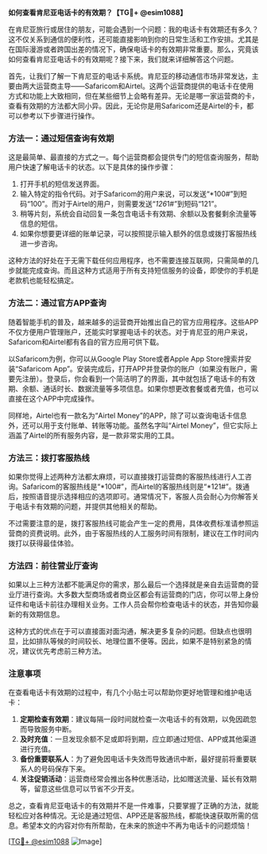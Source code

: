 **如何查看肯尼亚电话卡的有效期？【TG💪+ @esim1088】**

在肯尼亚旅行或居住的朋友，可能会遇到一个问题：我的电话卡有效期还有多久？这不仅关系到通信的便利性，还可能直接影响到你的日常生活和工作安排。尤其是在国际漫游或者跨国出差的情况下，确保电话卡的有效期非常重要。那么，究竟该如何查看肯尼亚电话卡的有效期呢？接下来，我们就来详细解答这个问题。

首先，让我们了解一下肯尼亚的电话卡系统。肯尼亚的移动通信市场非常发达，主要由两大运营商主导——Safaricom和Airtel。这两个运营商提供的电话卡在使用方式和功能上大致相同，但在某些细节上会略有差异。无论是哪一家运营商的卡，查看有效期的方法都大同小异。因此，无论你是用Safaricom还是Airtel的卡，都可以参考以下步骤进行操作。

### **方法一：通过短信查询有效期**

这是最简单、最直接的方式之一。每个运营商都会提供专门的短信查询服务，帮助用户快速了解电话卡的状态。以下是具体的操作步骤：

1. 打开手机的短信发送界面。
2. 输入特定的指令代码。对于Safaricom的用户来说，可以发送“*100#”到短码“100”。而对于Airtel的用户，则需要发送“*126*1#”到短码“121”。
3. 稍等片刻，系统会自动回复一条包含电话卡有效期、余额以及套餐剩余流量等信息的短信。
4. 如果你想要更详细的账单记录，可以按照提示输入额外的信息或拨打客服热线进一步咨询。

这种方法的好处在于无需下载任何应用程序，也不需要连接互联网，只需简单的几步就能完成查询。而且这种方式适用于所有支持短信服务的设备，即使你的手机是老款机也能轻松搞定。

### **方法二：通过官方APP查询**

随着智能手机的普及，越来越多的运营商开始推出自己的官方应用程序。这些APP不仅方便用户管理账户，还能实时掌握电话卡的状态。对于肯尼亚的用户来说，Safaricom和Airtel都有各自的官方应用可供下载。

以Safaricom为例，你可以从Google Play Store或者Apple App Store搜索并安装“Safaricom App”。安装完成后，打开APP并登录你的账户（如果没有账户，需要先注册）。登录后，你会看到一个简洁明了的界面，其中就包括了电话卡的有效期、余额、通话时长、数据流量等多项信息。如果你想更改套餐或者充值，也可以直接在这个APP中完成操作。

同样地，Airtel也有一款名为“Airtel Money”的APP，除了可以查询电话卡信息外，还可以用于支付账单、转账等功能。虽然名字叫“Airtel Money”，但它实际上涵盖了Airtel的所有服务内容，是一款非常实用的工具。

### **方法三：拨打客服热线**

如果你觉得上述两种方法都太麻烦，可以直接拨打运营商的客服热线进行人工咨询。Safaricom的客服热线是“*100#”，而Airtel的客服热线则是“*121#”。拨通后，按照语音提示选择相应的选项即可。通常情况下，客服人员会耐心为你解答关于电话卡有效期的问题，并提供其他相关的帮助。

不过需要注意的是，拨打客服热线可能会产生一定的费用，具体收费标准请参照运营商的资费说明。此外，由于客服热线的人工服务时间有限制，建议在工作时间内拨打以获得最佳体验。

### **方法四：前往营业厅查询**

如果以上三种方法都不能满足你的需求，那么最后一个选择就是亲自去运营商的营业厅进行查询。大多数大型商场或者商业区都会有运营商的门店，你可以带上身份证件和电话卡前往办理相关业务。工作人员会帮你检查电话卡的状态，并告知你最新的有效期信息。

这种方式的优点在于可以直接面对面沟通，解决更多复杂的问题。但缺点也很明显，比如排队等候的时间较长、地理位置不便等。因此，如果不是特别紧急的情况，建议优先考虑前三种方法。

### **注意事项**

在查看电话卡有效期的过程中，有几个小贴士可以帮助你更好地管理和维护电话卡：

1. **定期检查有效期**：建议每隔一段时间就检查一次电话卡的有效期，以免因疏忽而导致服务中断。
2. **及时充值**：一旦发现余额不足或即将到期，应立即通过短信、APP或其他渠道进行充值。
3. **备份重要联系人**：为了避免因电话卡失效而导致通讯中断，最好提前将重要联系人的号码保存下来。
4. **关注促销活动**：运营商经常会推出各种优惠活动，比如赠送流量、延长有效期等，留意这些信息可以节省不少开支。

总之，查看肯尼亚电话卡的有效期并不是一件难事，只要掌握了正确的方法，就能轻松应对各种情况。无论是通过短信、APP还是客服热线，都能快速获取所需的信息。希望本文的内容对你有所帮助，在未来的旅途中不再为电话卡的问题烦恼！

[[TG💪+ @esim1088](https://t.me/s/esim1088) ![Image](https://i.postimg.cc/4NQfJmqS/Snipaste-2025-05-13-00-14-12.png)]